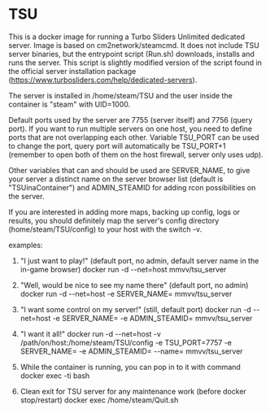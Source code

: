 # TSU

This is a docker image for running a Turbo Sliders Unlimited dedicated server.
Image is based on cm2network/steamcmd. It does not include TSU server binaries, but the entrypoint script (Run.sh) downloads, installs and runs the server. This script is slightly modified version of the script found in the official server installation package (https://www.turbosliders.com/help/dedicated-servers).

The server is installed in /home/steam/TSU and the user inside the container is "steam" with UID=1000.

Default ports used by the server are 7755 (server itself) and 7756 (query port). If you want to run multiple servers on one host, you need to define ports that are not overlapping each other. Variable TSU_PORT can be used to change the port, query port will automatically be TSU_PORT+1 (remember to open both of them on the host firewall, server only uses udp). 

Other variables that can and should be used are SERVER_NAME, to give your server a distinct name on the server browser list (default is "TSUinaContainer") and ADMIN_STEAMID for adding rcon possibilities on the server.

If you are interested in adding more maps, backing up config, logs or results, you should definitely map the server's config directory (home/steam/TSU/config) to your host with the switch -v.

examples:
1) "I just want to play!" (default port, no admin, default server name in the in-game browser)
docker run -d --net=host mmvv/tsu_server

2) "Well, would be nice to see my name there" (default port, no admin)
docker run -d --net=host -e SERVER_NAME=<my name> mmvv/tsu_server

3) "I want some control on my server!" (still, default port)
docker run -d --net=host -e SERVER_NAME=<my name> -e ADMIN_STEAMID=<steamid> mmvv/tsu_server

4) "I want it all!"
docker run -d --net=host -v /path/on/host:/home/steam/TSU/config -e TSU_PORT=7757 -e SERVER_NAME=<my name> -e ADMIN_STEAMID=<steamid> --name=<name of my container>  mmvv/tsu_server

5) While the container is running, you can pop in to it with command
docker exec -ti <name of my container> bash

6) Clean exit for TSU server for any maintenance work (before docker stop/restart)
docker exec <name of my container> /home/steam/Quit.sh

